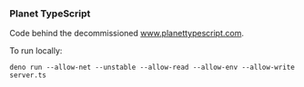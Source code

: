 ### Planet TypeScript

Code behind the decommissioned www.planettypescript.com.

To run locally:

```
deno run --allow-net --unstable --allow-read --allow-env --allow-write server.ts
```
